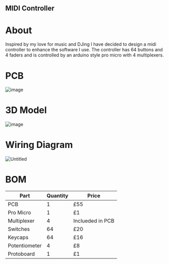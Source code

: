 ## MIDI Controller
# About
Inspired by my love for music and DJing I have decided to design a midi controller to enhance the software I use.  The controller has 64 buttons and 4 faders and is controlled by an arduino style pro micro with 4 multiplexers.

# PCB

![image](https://github.com/user-attachments/assets/dba80e24-0fda-441e-97b8-4ce358bd4a2f)

# 3D Model

![image](https://github.com/user-attachments/assets/276c3f2c-f572-41b0-b0a8-933de3740dbf)

# Wiring Diagram

![Untitled](https://github.com/user-attachments/assets/42288dad-320a-47ef-9ec0-357e2a3b83e4)

# BOM

| Part    | Quantity | Price |
| -------- | ------- | ------- |
| PCB | 1 | £55 |
| Pro Micro | 1 | £1 |
| Multiplexer | 4 | Inclueded in PCB |
| Switches | 64 | £20 |
| Keycaps | 64 | £16 |
| Potentiometer | 4 | £8 |
| Protoboard | 1 | £1 |
